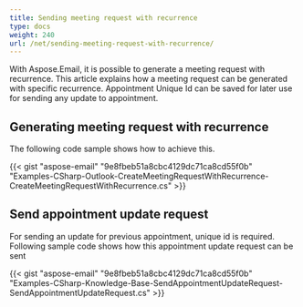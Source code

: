 ```yaml
---
title: Sending meeting request with recurrence
type: docs
weight: 240
url: /net/sending-meeting-request-with-recurrence/
---
```



With Aspose.Email, it is possible to generate a meeting request with recurrence. This article explains how a meeting request can be generated with specific recurrence. Appointment Unique Id can be saved for later use for sending any update to appointment.
## **Generating meeting request with recurrence**
The following code sample shows how to achieve this.



{{< gist "aspose-email" "9e8fbeb51a8cbc4129dc71ca8cd55f0b" "Examples-CSharp-Outlook-CreateMeetingRequestWithRecurrence-CreateMeetingRequestWithRecurrence.cs" >}}
## **Send appointment update request**
For sending an update for previous appointment, unique id is required. Following sample code shows how this appointment update request can be sent



{{< gist "aspose-email" "9e8fbeb51a8cbc4129dc71ca8cd55f0b" "Examples-CSharp-Knowledge-Base-SendAppointmentUpdateRequest-SendAppointmentUpdateRequest.cs" >}}
